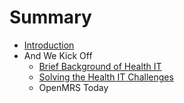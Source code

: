 # Summary

* [Introduction](README.md)
* And We Kick Off
   * [Brief Background of Health IT](brief_background_of_health_it.md)
   * [Solving the Health IT Challenges](solving_the_health_it_challenges_our_responsemd.md)
   * OpenMRS Today

